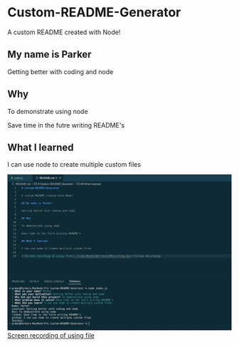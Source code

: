 # Custom-README-Generator

A custom README created with Node!

## My name is Parker

Getting better with coding and node

## Why

To demonstrate using node

Save time in the futre writing README's

## What I learned

I can use node to create multiple custom files

![Screenshot of site](./video/Screen%20Shot%202022-08-18%20at%2012.12.21%20AM.png)
[Screen recording of using file](https://youtu.be/kcY75H0SkpE "Screen recording of using file")